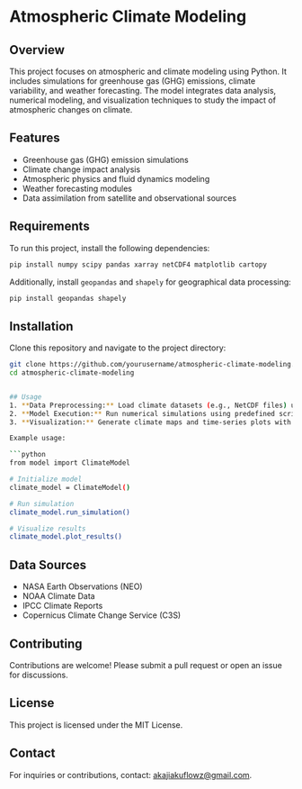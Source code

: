 # Atmospheric Climate Modeling

## Overview
This project focuses on atmospheric and climate modeling using Python. It includes simulations for greenhouse gas (GHG) emissions, climate variability, and weather forecasting. The model integrates data analysis, numerical modeling, and visualization techniques to study the impact of atmospheric changes on climate.

## Features
- Greenhouse gas (GHG) emission simulations
- Climate change impact analysis
- Atmospheric physics and fluid dynamics modeling
- Weather forecasting modules
- Data assimilation from satellite and observational sources

## Requirements
To run this project, install the following dependencies:

```bash
pip install numpy scipy pandas xarray netCDF4 matplotlib cartopy
```

Additionally, install `geopandas` and `shapely` for geographical data processing:

```bash
pip install geopandas shapely
```

## Installation
Clone this repository and navigate to the project directory:

```bash
git clone https://github.com/yourusername/atmospheric-climate-modeling.git
cd atmospheric-climate-modeling


## Usage
1. **Data Preprocessing:** Load climate datasets (e.g., NetCDF files) using `xarray`.
2. **Model Execution:** Run numerical simulations using predefined scripts.
3. **Visualization:** Generate climate maps and time-series plots with `matplotlib` and `cartopy`.

Example usage:

```python
from model import ClimateModel

# Initialize model
climate_model = ClimateModel()

# Run simulation
climate_model.run_simulation()

# Visualize results
climate_model.plot_results()
```

## Data Sources
- NASA Earth Observations (NEO)
- NOAA Climate Data
- IPCC Climate Reports
- Copernicus Climate Change Service (C3S)

## Contributing
Contributions are welcome! Please submit a pull request or open an issue for discussions.

## License
This project is licensed under the MIT License.

## Contact
For inquiries or contributions, contact: [akajiakuflowz@gmail.com](mailto:akajiakuflowz@gmail.com).

